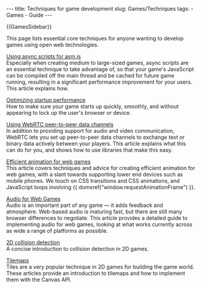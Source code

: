--- title: Techniques for game development slug: Games/Techniques tags: - Games - Guide ---

{{GamesSidebar}}

<span class="seoSummary">This page lists essential core techniques for anyone wanting to develop games using open web technologies.</span>

[Using async scripts for asm.js](/en-US/docs/Games/Techniques/Async_scripts)  
Especially when creating medium to large-sized games, async scripts are an essential technique to take advantage of, so that your game's JavaScript can be compiled off the main thread and be cached for future game running, resulting in a significant performance improvement for your users. This article explains how.

[Optimizing startup performance](/en-US/docs/Web/Performance/Optimizing_startup_performance)  
How to make sure your game starts up quickly, smoothly, and without appearing to lock up the user's browser or device.

[Using WebRTC peer-to-peer data channels](/en-US/docs/Games/Techniques/WebRTC_data_channels)  
In addition to providing support for audio and video communication, WebRTC lets you set up peer-to-peer data channels to exchange text or binary data actively between your players. This article explains what this can do for you, and shows how to use libraries that make this easy.

[Efficient animation for web games](/en-US/docs/Games/Techniques/Efficient_animation_for_web_games)  
This article covers techniques and advice for creating efficient animation for web games, with a slant towards supporting lower end devices such as mobile phones. We touch on CSS transitions and CSS animations, and JavaScript loops involving {{ domxref("window.requestAnimationFrame") }}.

[Audio for Web Games](/en-US/docs/Games/Techniques/Audio_for_Web_Games)  
Audio is an important part of any game — it adds feedback and atmosphere. Web-based audio is maturing fast, but there are still many browser differences to negotiate. This article provides a detailed guide to implementing audio for web games, looking at what works currently across as wide a range of platforms as possible.

[2D collision detection](/en-US/docs/Games/Techniques/2D_collision_detection)  
A concise introduction to collision detection in 2D games.

[Tilemaps](/en-US/docs/Games/Techniques/Tilemaps)  
Tiles are a very popular technique in 2D games for building the game world. These articles provide an introduction to tilemaps and how to implement them with the Canvas API.
